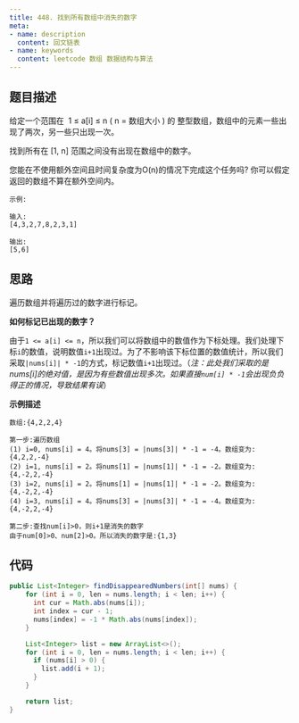 ```yaml
---
title: 448. 找到所有数组中消失的数字
meta:
- name: description 
  content: 回文链表
- name: keywords
  content: leetcode 数组 数据结构与算法
---
```


## 题目描述
给定一个范围在  1 ≤ a[i] ≤ n ( n = 数组大小 ) 的 整型数组，数组中的元素一些出现了两次，另一些只出现一次。

找到所有在 [1, n] 范围之间没有出现在数组中的数字。

您能在不使用额外空间且时间复杂度为O(n)的情况下完成这个任务吗? 你可以假定返回的数组不算在额外空间内。
```
示例:

输入:
[4,3,2,7,8,2,3,1]

输出:
[5,6]
```

## 思路
遍历数组并将遍历过的数字进行标记。

**如何标记已出现的数字？**

由于`1 <= a[i] <= n`，所以我们可以将数组中的数值作为下标处理。我们处理下标`i`的数值，说明数值`i+1`出现过。为了不影响该下标位置的数值统计，所以我们采取`|nums[i]| * -1`的方式，标记数值`i+1`出现过。（*注：此处我们采取的是nums[i]的绝对值，是因为有些数值出现多次。如果直接`num[i] * -1`会出现负负得正的情况，导致结果有误*）

**示例描述**

```
数组:{4,2,2,4}

第一步:遍历数组
(1) i=0, nums[i] = 4。将nums[3] = |nums[3]| * -1 = -4。数组变为:{4,2,2,-4}
(2) i=1, nums[i] = 2。将nums[1] = |nums[1]| * -1 = -2。数组变为:{4,-2,2,-4}
(3) i=2, nums[i] = 2。将nums[1] = |nums[1]| * -1 = -2。数组变为:{4,-2,2,-4}
(4) i=3, nums[i] = 4。将nums[3] = |nums[3]| * -1 = -4。数组变为:{4,-2,2,-4}

第二步:查找num[i]>0，则i+1是消失的数字
由于num[0]>0、num[2]>0。所以消失的数字是:{1,3}
```



## 代码
```java
public List<Integer> findDisappearedNumbers(int[] nums) {
    for (int i = 0, len = nums.length; i < len; i++) {
      int cur = Math.abs(nums[i]);
      int index = cur - 1;
      nums[index] = -1 * Math.abs(nums[index]);
    }

    List<Integer> list = new ArrayList<>();
    for (int i = 0, len = nums.length; i < len; i++) {
      if (nums[i] > 0) {
        list.add(i + 1);
      }
    }

    return list;
}
```